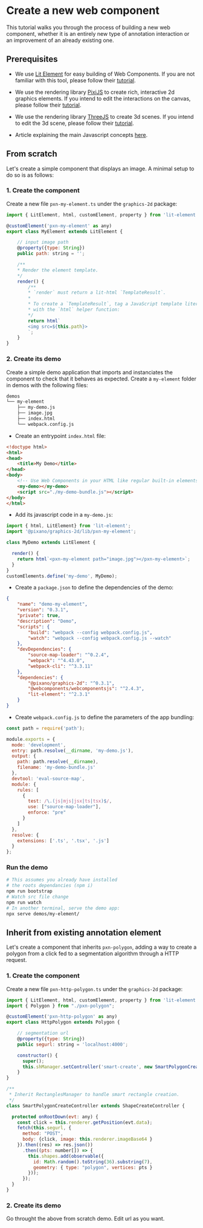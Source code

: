 # Create a new web component

This tutorial walks you through the process of building a new web component, whether it is an entirely new type of annotation interaction or an improvement of an already existing one.

## Prerequisites

- We use [Lit Element](https://lit-element.polymer-project.org/) for easy building of Web Components. If you are not familiar with this tool, please follow their [tutorial](https://lit-element.polymer-project.org/try).

- We use the rendering library [PixiJS](https://www.pixijs.com/) to create rich, interactive 2d graphics elements. If you intend to edit the interactions on the canvas, please follow their [tutorial](https://github.com/kittykatattack/learningPixi).

- We use the rendering library [ThreeJS](https://threejs.org/) to create 3d scenes. If you intend to edit the 3d scene, please follow their [tutorial](https://threejs.org/docs/#manual/en/introduction/Useful-links).

- Article explaining the main Javascript concepts [here](https://medium.com/the-node-js-collection/modern-javascript-explained-for-dinosaurs-f695e9747b70).

## From scratch

Let's create a simple component that displays an image. A minimal setup to do so is as follows:

### 1. Create the component

Create a new file `pxn-my-element.ts` under the `graphics-2d` package:

```javascript
import { LitElement, html, customElement, property } from 'lit-element';

@customElement('pxn-my-element' as any)
export class MyElement extends LitElement {

    // input image path
    @property({type: String})
    public path: string = '';

    /**
    * Render the element template.
    */
    render() {
        /**
        * `render` must return a lit-html `TemplateResult`.
        *
        * To create a `TemplateResult`, tag a JavaScript template literal
        * with the `html` helper function:
        */
        return html`
        <img src=${this.path}>
        `;
    }
}
```

### 2. Create its demo

Create a simple demo application that imports and instanciates the component to check that it behaves as expected. Create a `my-element` folder in demos with the following files:
```bash
demos
└── my-element
    ├── my-demo.js
    ├── image.jpg
    ├── index.html
    └── webpack.config.js
```
   
- Create an entrypoint `index.html` file:
```html
<!doctype html>
<html>
<head>
    <title>My Demo</title>
</head>
<body>
    <!-- Use Web Components in your HTML like regular built-in elements. -->
    <my-demo></my-demo>
    <script src="./my-demo-bundle.js"></script>
</body>
</html>
```

- Add its javascript code in a `my-demo.js`:
```javascript
import { html, LitElement} from 'lit-element';
import '@pixano/graphics-2d/lib/pxn-my-element';

class MyDemo extends LitElement {

  render() {
    return html`<pxn-my-element path="image.jpg"></pxn-my-element>`;
  }
}
customElements.define('my-demo', MyDemo);
```

- Create a `package.json` to define the dependencies of the demo:
```json
{
    "name": "demo-my-element",
    "version": "0.3.1",
    "private": true,
    "description": "Demo",
    "scripts": {
        "build": "webpack --config webpack.config.js",
        "watch": "webpack --config webpack.config.js --watch"
    },
    "devDependencies": {
        "source-map-loader": "^0.2.4",
        "webpack": "^4.43.0",
        "webpack-cli": "^3.3.11"
    },
    "dependencies": {
        "@pixano/graphics-2d": "^0.3.1",
        "@webcomponents/webcomponentsjs": "^2.4.3",
        "lit-element": "^2.3.1"
    }
}
```

- Create `webpack.config.js` to define the parameters of the app bundling:
```js
const path = require('path');

module.exports = {
  mode: 'development',
  entry: path.resolve(__dirname, 'my-demo.js'),
  output: {
    path: path.resolve(__dirname),
    filename: 'my-demo-bundle.js'
  },
  devtool: 'eval-source-map',
  module: {
    rules: [
      {
        test: /\.(js|mjs|jsx|ts|tsx)$/,
        use: ["source-map-loader"],
        enforce: "pre"
      }
    ]
  },
  resolve: {
    extensions: ['.ts', '.tsx', '.js']
  }
};
```

### Run the demo
```bash
# This assumes you already have installed
# the roots dependancies (npm i)
npm run bootstrap
# Watch src file change
npm run watch
# In another terminal, serve the demo app:
npx serve demos/my-element/
```

## Inherit from existing annotation element

Let's create a component that inherits `pxn-polygon`, adding a way to create a polygon from a click fed to a segmentation algorithm through a HTTP request.

### 1. Create the component

Create a new file `pxn-http-polygon.ts` under the `graphics-2d` package:

```javascript
import { LitElement, html, customElement, property } from 'lit-element';
import { Polygon } from "./pxn-polygon";

@customElement('pxn-http-polygon' as any)
export class HttpPolygon extends Polygon {

    // segmentation url
    @property({type: String})
    public segurl: string = 'localhost:4000';

    constructor() {
      super();
      this.shManager.setController('smart-create', new SmartPolygonCreateController(this.renderer, this.shapes));
    }
}

/**
 * Inherit RectanglesManager to handle smart rectangle creation.
 */
class SmartPolygonCreateController extends ShapeCreateController {

  protected onRootDown(evt: any) {
    const click = this.renderer.getPosition(evt.data);
    fetch(this.segurl, {
      method: "POST",
      body: {click, image: this.renderer.imageBase64 }
    }).then((res) => res.json())
      .then((pts: number[]) => {
        this.shapes.add(observable({
          id: Math.random().toString(36).substring(7),
          geometry: { type: "polygon", vertices: pts }
        }));
      });
  }
}
```

### 2. Create its demo

Go throught the above from scratch demo. Edit url as you want.